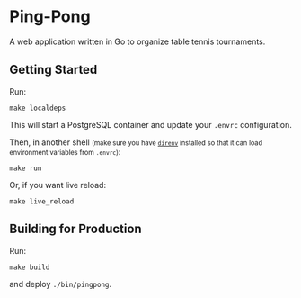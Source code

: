 # Ping-Pong

A web application written in Go to organize table tennis tournaments.

## Getting Started

Run:

```
make localdeps
```

This will start a PostgreSQL container and update your `.envrc` configuration.

Then, in another shell <small>(make sure you have <a href="https://direnv.net"><code>direnv</code></a> installed so that it can load environment variables from `.envrc`)</small>:

```
make run
```

Or, if you want live reload:

```
make live_reload
```

## Building for Production

Run:

```
make build
```

and deploy `./bin/pingpong`.
